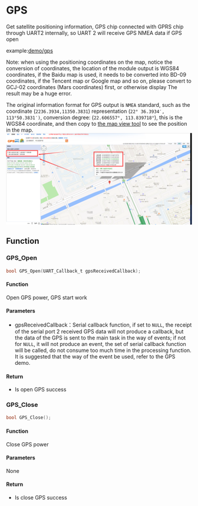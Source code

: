 GPS
===

Get satellite positioning information, GPS chip connected with GPRS chip through UART2 internally, so UART 2 will receive GPS NMEA data if GPS open

example:[demo/gps](https://github.com/Ai-Thinker-Open/GPRS_C_SDK/blob/master/demo/gps/src/demo_gps.c)

 Note: when using the positioning coordinates on the map, notice the conversion of coordinates, the location of the module output is WGS84 coordinates, if the Baidu map is used, it needs to be converted into BD-09 coordinates, if the Tencent map or Google map and so on, please convert to GCJ-02 coordinates (Mars coordinates) first, or otherwise display The result may be a huge error.

The original information format for GPS output is `NMEA` standard, such as the coordinate (`2236.3934,11350.3831`) representation (`22° 36.3934′, 113°50.3831′)`, conversion degree: (`22.606557°, 113.839718°`), this is the WGS84 coordinate, and then copy to [the map view tool](http://www.gpsspg.com/maps.htm) to see the position in the map.
![](/assets/map.png)

## Function

### GPS_Open

```c
bool GPS_Open(UART_Callback_t gpsReceivedCallback);
```

#### Function

Open GPS power, GPS start work

#### Parameters

* gpsReceivedCallback：Serial callback function, if set to `NULL`, the receipt of the serial port 2 received GPS data will not produce a callback, but the data of the GPS is sent to the main task in the way of events; if not for `NULL`, it will not produce an event, the set of serial callback function will be called, do not consume too much time in the processing function. It is suggested that the way of the event be used, refer to the GPS demo.

#### Return

* Is open GPS success

### GPS_Close

```c
bool GPS_Close();
```

#### Function

Close GPS power

#### Parameters

None

#### Return

* Is close GPS success



